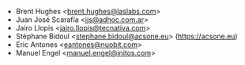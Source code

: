 - Brent Hughes \<<brent.hughes@laslabs.com>\>
- Juan José Scarafía \<<jjs@adhoc.com.ar>\>
- Jairo Llopis \<<jairo.llopis@tecnativa.com>\>
- Stéphane Bidoul \<<stephane.bidoul@acsone.eu>\> (<https://acsone.eu>)
- Eric Antones \<<eantones@nuobit.com>\>
- Manuel Engel \<<manuel.engel@initos.com>\>
